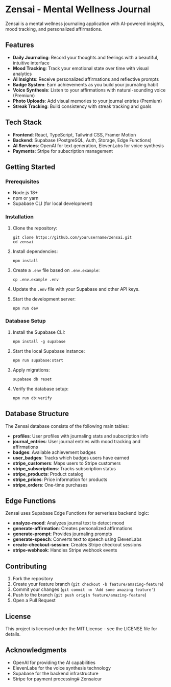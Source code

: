 # Zensai - Mental Wellness Journal

Zensai is a mental wellness journaling application with AI-powered insights, mood tracking, and personalized affirmations.

## Features

- **Daily Journaling**: Record your thoughts and feelings with a beautiful, intuitive interface
- **Mood Tracking**: Track your emotional state over time with visual analytics
- **AI Insights**: Receive personalized affirmations and reflective prompts
- **Badge System**: Earn achievements as you build your journaling habit
- **Voice Synthesis**: Listen to your affirmations with natural-sounding voice (Premium)
- **Photo Uploads**: Add visual memories to your journal entries (Premium)
- **Streak Tracking**: Build consistency with streak tracking and goals

## Tech Stack

- **Frontend**: React, TypeScript, Tailwind CSS, Framer Motion
- **Backend**: Supabase (PostgreSQL, Auth, Storage, Edge Functions)
- **AI Services**: OpenAI for text generation, ElevenLabs for voice synthesis
- **Payments**: Stripe for subscription management

## Getting Started

### Prerequisites

- Node.js 18+
- npm or yarn
- Supabase CLI (for local development)

### Installation

1. Clone the repository:
   ```
   git clone https://github.com/yourusername/zensai.git
   cd zensai
   ```

2. Install dependencies:
   ```
   npm install
   ```

3. Create a `.env` file based on `.env.example`:
   ```
   cp .env.example .env
   ```

4. Update the `.env` file with your Supabase and other API keys.

5. Start the development server:
   ```
   npm run dev
   ```

### Database Setup

1. Install the Supabase CLI:
   ```
   npm install -g supabase
   ```

2. Start the local Supabase instance:
   ```
   npm run supabase:start
   ```

3. Apply migrations:
   ```
   supabase db reset
   ```

4. Verify the database setup:
   ```
   npm run db:verify
   ```

## Database Structure

The Zensai database consists of the following main tables:

- **profiles**: User profiles with journaling stats and subscription info
- **journal_entries**: User journal entries with mood tracking and affirmations
- **badges**: Available achievement badges
- **user_badges**: Tracks which badges users have earned
- **stripe_customers**: Maps users to Stripe customers
- **stripe_subscriptions**: Tracks subscription status
- **stripe_products**: Product catalog
- **stripe_prices**: Price information for products
- **stripe_orders**: One-time purchases

## Edge Functions

Zensai uses Supabase Edge Functions for serverless backend logic:

- **analyze-mood**: Analyzes journal text to detect mood
- **generate-affirmation**: Creates personalized affirmations
- **generate-prompt**: Provides journaling prompts
- **generate-speech**: Converts text to speech using ElevenLabs
- **create-checkout-session**: Creates Stripe checkout sessions
- **stripe-webhook**: Handles Stripe webhook events

## Contributing

1. Fork the repository
2. Create your feature branch (`git checkout -b feature/amazing-feature`)
3. Commit your changes (`git commit -m 'Add some amazing feature'`)
4. Push to the branch (`git push origin feature/amazing-feature`)
5. Open a Pull Request

## License

This project is licensed under the MIT License - see the LICENSE file for details.

## Acknowledgments

- OpenAI for providing the AI capabilities
- ElevenLabs for the voice synthesis technology
- Supabase for the backend infrastructure
- Stripe for payment processing#   Z e n s a i c u r  
 